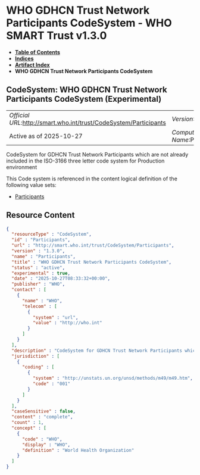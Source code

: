 # WHO GDHCN Trust Network Participants CodeSystem - WHO SMART Trust v1.3.0

* [**Table of Contents**](toc.md)
* [**Indices**](indices.md)
* [**Artifact Index**](artifacts.md)
* **WHO GDHCN Trust Network Participants CodeSystem**

## CodeSystem: WHO GDHCN Trust Network Participants CodeSystem (Experimental) 

| | |
| :--- | :--- |
| *Official URL*:http://smart.who.int/trust/CodeSystem/Participants | *Version*:1.3.0 |
| Active as of 2025-10-27 | *Computable Name*:Participants |

 
CodeSystem for GDHCN Trust Network Participants which are not already included in the ISO-3166 three letter code system for Production environment 

 This Code system is referenced in the content logical definition of the following value sets: 

* [Participants](ValueSet-Participants.md)



## Resource Content

```json
{
  "resourceType" : "CodeSystem",
  "id" : "Participants",
  "url" : "http://smart.who.int/trust/CodeSystem/Participants",
  "version" : "1.3.0",
  "name" : "Participants",
  "title" : "WHO GDHCN Trust Network Participants CodeSystem",
  "status" : "active",
  "experimental" : true,
  "date" : "2025-10-27T08:33:32+00:00",
  "publisher" : "WHO",
  "contact" : [
    {
      "name" : "WHO",
      "telecom" : [
        {
          "system" : "url",
          "value" : "http://who.int"
        }
      ]
    }
  ],
  "description" : "CodeSystem for GDHCN Trust Network Participants which are not already included in the ISO-3166 three letter code system for Production environment",
  "jurisdiction" : [
    {
      "coding" : [
        {
          "system" : "http://unstats.un.org/unsd/methods/m49/m49.htm",
          "code" : "001"
        }
      ]
    }
  ],
  "caseSensitive" : false,
  "content" : "complete",
  "count" : 1,
  "concept" : [
    {
      "code" : "WHO",
      "display" : "WHO",
      "definition" : "World Health Organization"
    }
  ]
}

```

